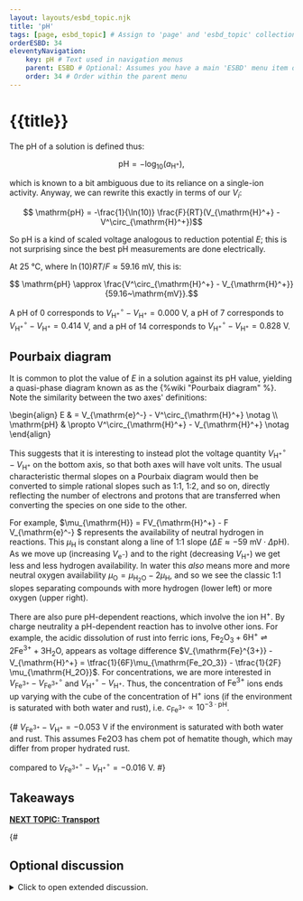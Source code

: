 ```yaml
---
layout: layouts/esbd_topic.njk
title: 'pH'
tags: [page, esbd_topic] # Assign to 'page' and 'esbd_topic' collections
orderESBD: 34
eleventyNavigation:
    key: pH # Text used in navigation menus
    parent: ESBD # Optional: Assumes you have a main 'ESBD' menu item defined elsewhere
    order: 34 # Order within the parent menu
---
```


# {{title}}

The pH of a solution is defined thus:

$$ \mathrm{pH} = -\log_{10}(a_{\mathrm{H}^+}) , $$

which is known to a bit ambiguous due to its reliance on a single-ion activity. Anyway, we can rewrite this exactly in terms of our $V_i$:

$$ \mathrm{pH} = -\frac{1}{\ln(10)} \frac{F}{RT}(V_{\mathrm{H}^+} - V^\circ_{\mathrm{H}^+})$$

So $\mathrm{pH}$ is a kind of scaled voltage analogous to reduction potential $E$; this is not surprising since the best pH measurements are done electrically.

At 25&nbsp;°C, where $\ln(10)RT/F \approx 59.16~\mathrm{mV}$, this is:

$$ \mathrm{pH} \approx \frac{V^\circ_{\mathrm{H}^+} - V_{\mathrm{H}^+}}{59.16~\mathrm{mV}}.$$

A pH of 0 corresponds to $V^\circ_{\mathrm{H}^+} - V_{\mathrm{H}^+} = 0.000~\mathrm{V}$, a pH of 7 corresponds to $V^\circ_{\mathrm{H}^+} - V_{\mathrm{H}^+} = 0.414~\mathrm{V}$, and a pH of 14 corresponds to $V^\circ_{\mathrm{H}^+} - V_{\mathrm{H}^+} = 0.828~\mathrm{V}$.

## Pourbaix diagram

It is common to plot the value of $E$ in a solution against its $\mathrm{pH}$ value, yielding a quasi-phase diagram known as as the {%wiki "Pourbaix diagram" %}. Note the similarity between the two axes' definitions:

\begin{align}
E & =  V_{\mathrm{e}^-} - V^\circ_{\mathrm{H}^+} \notag \\\\
 \mathrm{pH} & \propto V^\circ_{\mathrm{H}^+} - V_{\mathrm{H}^+} \notag
\end{align}

This suggests that it is interesting to instead plot the voltage quantity $V^\circ_{\mathrm{H}^+} - V_{\mathrm{H}^+}$ on the bottom axis, so that both axes will have volt units. The usual characteristic thermal slopes on a Pourbaix diagram would then be converted to simple rational slopes such as 1:1, 1:2, and so on, directly reflecting the number of electrons and protons that are transferred when converting the species on one side to the other.

For example, $\mu_{\mathrm{H}} = FV_{\mathrm{H}^+} - F V_{\mathrm{e}^-} $ represents the availability of neutral hydrogen in reactions. This $\mu_{\mathrm{H}}$ is constant along a line of 1:1 slope ($\Delta E \approx -59~\mathrm{mV} \cdot \Delta \mathrm{pH}$). As we move up (increasing $V_{\mathrm{e}^-}$) and to the right (decreasing $V_{\mathrm{H}^+}$) we get less and less hydrogen availability. In water this _also_ means more and more neutral oxygen availability $\mu_{\mathrm{O}} = \mu_{\mathrm{H_2O}} - 2\mu_{\mathrm{H}}$, and so we see the classic 1:1 slopes separating compounds with more hydrogen (lower left) or more oxygen (upper right).

There are also pure pH-dependent reactions, which involve the ion $\mathrm{H}^+$. By charge neutrality a pH-dependent reaction has to involve other ions. For example, the acidic dissolution of rust into ferric ions, $\mathrm{Fe_2O_3} + 6\mathrm{H}^+ \rightleftharpoons 2\mathrm{Fe}^{3+} + 3\mathrm{H_2O}$, appears as voltage difference $V_{\mathrm{Fe}^{3+}} - V_{\mathrm{H}^+} = \tfrac{1}{6F}\mu_{\mathrm{Fe_2O_3}} - \tfrac{1}{2F} \mu_{\mathrm{H_2O}}$. For concentrations, we are more interested in $V_{\mathrm{Fe}^{3+}} - V^\circ_{\mathrm{Fe}^{3+}}$ and $V^\circ_{\mathrm{H}^+} - V_{\mathrm{H}^+}$. Thus, the concentration of $\mathrm{Fe}^{3+}$ ions ends up varying with the cube of the concentration of $\mathrm{H}^+$ ions (if the environment is saturated with both water and rust), i.e. $c_{\mathrm{Fe}^{3+}} \propto 10^{-3\cdot\mathrm{pH}}$.

{#
$V_{\mathrm{Fe}^{3+}} - V_{\mathrm{H}^+} = -0.053~\mathrm{V}$ if the environment is saturated with both water and rust. This assumes Fe2O3 has chem pot of hematite though, which may differ from proper hydrated rust.

compared to $V^\circ_{\mathrm{Fe}^{3+}} - V^\circ_{\mathrm{H}^+} = -0.016~\mathrm{V}$.
#}

## Takeaways


[**NEXT TOPIC: Transport**](../transport/)

{#   

## Optional discussion

<details>
<summary>
Click to open extended discussion.
</summary>
#}
